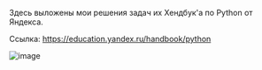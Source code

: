 Здесь выложены мои решения задач их Хендбук'а по Python от Яндекса.

Ссылка: https://education.yandex.ru/handbook/python

![image](https://github.com/senichka123/Yandex-Handbook/assets/73533496/21462083-838c-499c-b08a-4ba25599c8a5)


